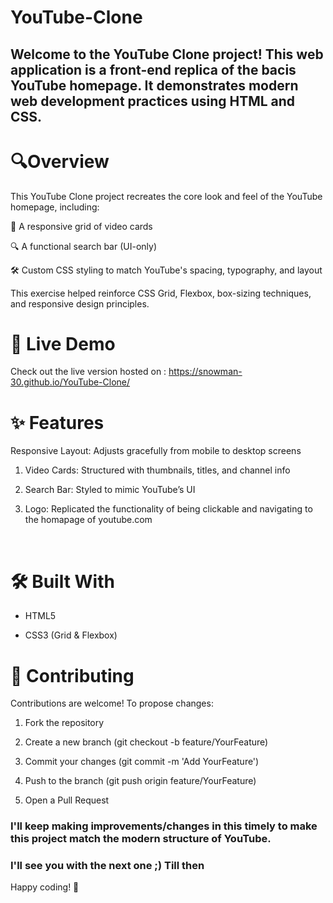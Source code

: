 # YouTube-Clone

## Welcome to the YouTube Clone project! This web application is a front-end replica of the bacis YouTube homepage. It demonstrates modern web development practices using HTML and CSS. 

# 🔍Overview

This YouTube Clone project recreates the core look and feel of the YouTube homepage, including: <br>

🎥 A responsive grid of video cards

🔍 A functional search bar (UI-only)

🛠️ Custom CSS styling to match YouTube's spacing, typography, and layout

This exercise helped reinforce CSS Grid, Flexbox, box-sizing techniques, and responsive design principles.
<br>

# 🚀 Live Demo

Check out the live version hosted on :
https://snowman-30.github.io/YouTube-Clone/
<br>

# ✨ Features

Responsive Layout: Adjusts gracefully from mobile to desktop screens

1. Video Cards: Structured with thumbnails, titles, and channel info

2. Search Bar: Styled to mimic YouTube’s UI

3. Logo: Replicated the functionality of being clickable and navigating to the homapage of youtube.com
<br>

# 🛠️ Built With

- HTML5

- CSS3 (Grid & Flexbox)

# 🤝 Contributing

Contributions are welcome! To propose changes:

1. Fork the repository

2. Create a new branch (git checkout -b feature/YourFeature)

3. Commit your changes (git commit -m 'Add YourFeature')

4. Push to the branch (git push origin feature/YourFeature)

5. Open a Pull Request

### I'll keep making improvements/changes in this timely to make this project match the modern structure of YouTube.

### I'll see you with the next one ;) Till then

Happy coding! 🎉
